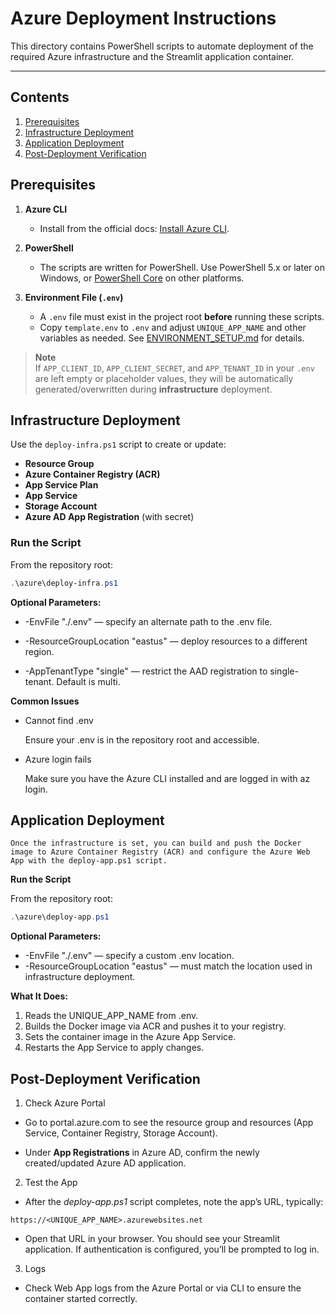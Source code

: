# Azure Deployment Instructions

This directory contains PowerShell scripts to automate deployment of the required Azure infrastructure and the Streamlit application container. 

---

## Contents

1. [Prerequisites](#prerequisites)
2. [Infrastructure Deployment](#infrastructure-deployment)
3. [Application Deployment](#application-deployment)
4. [Post-Deployment Verification](#post-deployment-verification)


## Prerequisites

1. **Azure CLI**  
   - Install from the official docs: [Install Azure CLI](https://learn.microsoft.com/cli/azure/install-azure-cli).

2. **PowerShell**  
   - The scripts are written for PowerShell. Use PowerShell 5.x or later on Windows, or [PowerShell Core](https://github.com/PowerShell/PowerShell) on other platforms.

3. **Environment File (`.env`)**  
   - A `.env` file must exist in the project root **before** running these scripts.  
   - Copy `template.env` to `.env` and adjust `UNIQUE_APP_NAME` and other variables as needed. See [ENVIRONMENT_SETUP.md](../ENVIRONMENT_SETUP.md) for details.

> **Note**  
> If `APP_CLIENT_ID`, `APP_CLIENT_SECRET`, and `APP_TENANT_ID` in your `.env` are left empty or placeholder values, they will be automatically generated/overwritten during **infrastructure** deployment.


## Infrastructure Deployment

Use the `deploy-infra.ps1` script to create or update:

- **Resource Group**  
- **Azure Container Registry (ACR)**  
- **App Service Plan**  
- **App Service**  
- **Storage Account**  
- **Azure AD App Registration** (with secret)

### Run the Script

From the repository root:

```powershell
.\azure\deploy-infra.ps1
```

**Optional Parameters:**

- -EnvFile "./.env" — specify an alternate path to the .env file.

- -ResourceGroupLocation "eastus" — deploy resources to a different region.

- -AppTenantType "single" — restrict the AAD registration to single-tenant. Default is multi.

**Common Issues**

- Cannot find .env

    Ensure your .env is in the repository root and accessible.

- Azure login fails

    Make sure you have the Azure CLI installed and are logged in with az login.

## Application Deployment

    Once the infrastructure is set, you can build and push the Docker image to Azure Container Registry (ACR) and configure the Azure Web App with the deploy-app.ps1 script.

**Run the Script**

From the repository root:

```powershell
.\azure\deploy-app.ps1
```

**Optional Parameters:**

- -EnvFile "./.env" — specify a custom .env location.
- -ResourceGroupLocation "eastus" — must match the location used in infrastructure deployment.

**What It Does:**

1. Reads the UNIQUE_APP_NAME from .env.
2. Builds the Docker image via ACR and pushes it to your registry.
3. Sets the container image in the Azure App Service.
4. Restarts the App Service to apply changes.

## Post-Deployment Verification

1. Check Azure Portal

- Go to portal.azure.com to see the resource group and resources (App Service, Container Registry, Storage Account).

- Under **App Registrations** in Azure AD, confirm the newly created/updated Azure AD application.

2. Test the App

- After the *deploy-app.ps1* script completes, note the app’s URL, typically:
```
https://<UNIQUE_APP_NAME>.azurewebsites.net
```

- Open that URL in your browser. You should see your Streamlit application. If authentication is configured, you’ll be prompted to log in.

3. Logs

- Check Web App logs from the Azure Portal or via CLI to ensure the container started correctly.